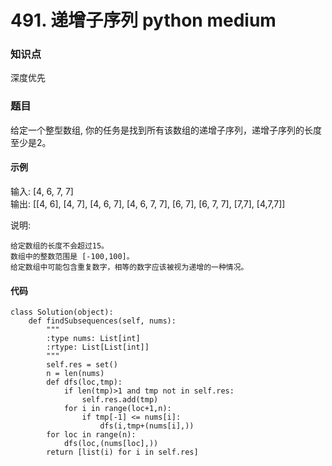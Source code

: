 # 491. 递增子序列 python medium

### 知识点

深度优先

### 题目

给定一个整型数组, 你的任务是找到所有该数组的递增子序列，递增子序列的长度至少是2。

#### 示例 

输入: [4, 6, 7, 7]  
输出: [[4, 6], [4, 7], [4, 6, 7], [4, 6, 7, 7], [6, 7], [6, 7, 7], [7,7], [4,7,7]]

说明:

    给定数组的长度不会超过15。
    数组中的整数范围是 [-100,100]。
    给定数组中可能包含重复数字，相等的数字应该被视为递增的一种情况。

#### 代码
```
class Solution(object):
    def findSubsequences(self, nums):
        """
        :type nums: List[int]
        :rtype: List[List[int]]
        """
        self.res = set()
        n = len(nums)
        def dfs(loc,tmp):
            if len(tmp)>1 and tmp not in self.res:
                self.res.add(tmp)
            for i in range(loc+1,n):
                if tmp[-1] <= nums[i]:
                    dfs(i,tmp+(nums[i],))
        for loc in range(n):
            dfs(loc,(nums[loc],))
        return [list(i) for i in self.res]
```
